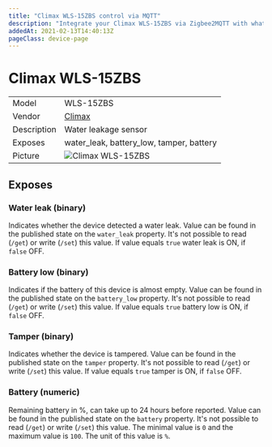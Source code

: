 ```yaml
---
title: "Climax WLS-15ZBS control via MQTT"
description: "Integrate your Climax WLS-15ZBS via Zigbee2MQTT with whatever smart home infrastructure you are using without the vendor's bridge or gateway."
addedAt: 2021-02-13T14:40:13Z
pageClass: device-page
---
```


<!-- !!!! -->
<!-- ATTENTION: This file is auto-generated through docgen! -->
<!-- You can only edit the "Notes"-Section between the two comment lines "Notes BEGIN" and "Notes END". -->
<!-- Do not use h1 or h2 heading within "## Notes"-Section. -->
<!-- !!!! -->

# Climax WLS-15ZBS

|     |     |
|-----|-----|
| Model | WLS-15ZBS  |
| Vendor  | [Climax](/supported-devices/#v=Climax)  |
| Description | Water leakage sensor |
| Exposes | water_leak, battery_low, tamper, battery |
| Picture | ![Climax WLS-15ZBS](https://www.zigbee2mqtt.io/images/devices/WLS-15ZBS.png) |


<!-- Notes BEGIN: You can edit here. Add "## Notes" headline if not already present. -->


<!-- Notes END: Do not edit below this line -->




## Exposes

### Water leak (binary)
Indicates whether the device detected a water leak.
Value can be found in the published state on the `water_leak` property.
It's not possible to read (`/get`) or write (`/set`) this value.
If value equals `true` water leak is ON, if `false` OFF.

### Battery low (binary)
Indicates if the battery of this device is almost empty.
Value can be found in the published state on the `battery_low` property.
It's not possible to read (`/get`) or write (`/set`) this value.
If value equals `true` battery low is ON, if `false` OFF.

### Tamper (binary)
Indicates whether the device is tampered.
Value can be found in the published state on the `tamper` property.
It's not possible to read (`/get`) or write (`/set`) this value.
If value equals `true` tamper is ON, if `false` OFF.

### Battery (numeric)
Remaining battery in %, can take up to 24 hours before reported.
Value can be found in the published state on the `battery` property.
It's not possible to read (`/get`) or write (`/set`) this value.
The minimal value is `0` and the maximum value is `100`.
The unit of this value is `%`.

